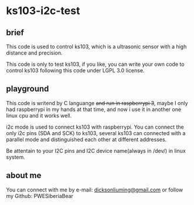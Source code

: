 # ks103-i2c-test

## brief

This code is used to control ks103, which is a ultrasonic sensor with a high distance and precision. 

This code is only to test ks103, if you like, you can write your own code to control ks103 following this code under LGPL 3.0 license.

## playground

This code is writend by C languange ~~and run in raspberrypi 3~~, maybe I only had raspberrypi in my hands at that time, and now i use it in another one linux cpu and it works well.

i2c mode is used to connect ks103 with raspberrypi. You can connect the only i2c pins (SDA and SCK) to ks103, several ks103 can connected with a parallel mode and distinguished each other at different addresses.

Be attentain to your I2C pins and I2C device name(always in /dev/) in linux system.

## about me

You can connect with me by e-mail: dicksonliuming@gmail.com or follow my Github: PWESiberiaBear
